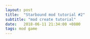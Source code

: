 ```yaml
---
layout: post
title:  "Starbound mod tutorial #2"
subtitle: "mod create tutorial"
date:   2018-06-11 21:34:00 +0800
tags: mod game
---
```


